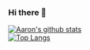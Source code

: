 ### Hi there 👋

[![Aaron's github stats](https://github-readme-stats.vercel.app/api?username=aaronsingleterry10)](https://github.com/aaronsingleterry10/github-readme-stats)
<br>
[![Top Langs](https://github-readme-stats.vercel.app/api/top-langs/?username=aaronsingleterry10&layout=compact)](https://github.com/aaronsingleterry10/github-readme-stats)

<!--
**aaronsingleterry10/aaronsingleterry10** is a ✨ _special_ ✨ repository because its `README.md` (this file) appears on your GitHub profile.

Here are some ideas to get you started:

- 🔭 I’m currently working on ...
- 🌱 I’m currently learning ...
- 👯 I’m looking to collaborate on ...
- 🤔 I’m looking for help with ...
- 💬 Ask me about ...
- 📫 How to reach me: ...
- 😄 Pronouns: ...
- ⚡ Fun fact: ...
-->
